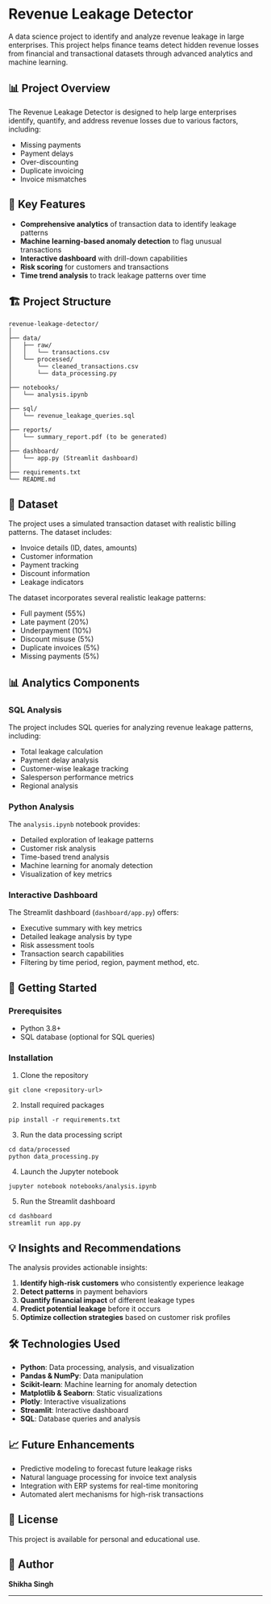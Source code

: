 # Revenue Leakage Detector

A data science project to identify and analyze revenue leakage in large enterprises. This project helps finance teams detect hidden revenue losses from financial and transactional datasets through advanced analytics and machine learning.

## 📊 Project Overview

The Revenue Leakage Detector is designed to help large enterprises identify, quantify, and address revenue losses due to various factors, including:

- Missing payments
- Payment delays
- Over-discounting
- Duplicate invoicing
- Invoice mismatches

## 🔑 Key Features

- **Comprehensive analytics** of transaction data to identify leakage patterns
- **Machine learning-based anomaly detection** to flag unusual transactions
- **Interactive dashboard** with drill-down capabilities
- **Risk scoring** for customers and transactions
- **Time trend analysis** to track leakage patterns over time

## 🏗️ Project Structure

```
revenue-leakage-detector/
│
├── data/
│   ├── raw/
│   │   └── transactions.csv
│   └── processed/
│       └── cleaned_transactions.csv
│       └── data_processing.py
│
├── notebooks/
│   └── analysis.ipynb
│
├── sql/
│   └── revenue_leakage_queries.sql
│
├── reports/
│   └── summary_report.pdf (to be generated)
│
├── dashboard/
│   └── app.py (Streamlit dashboard)
│
├── requirements.txt
└── README.md
```

## 💽 Dataset

The project uses a simulated transaction dataset with realistic billing patterns. The dataset includes:

- Invoice details (ID, dates, amounts)
- Customer information
- Payment tracking
- Discount information
- Leakage indicators

The dataset incorporates several realistic leakage patterns:
- Full payment (55%)
- Late payment (20%)
- Underpayment (10%)
- Discount misuse (5%)
- Duplicate invoices (5%)
- Missing payments (5%)

## 📊 Analytics Components

### SQL Analysis
The project includes SQL queries for analyzing revenue leakage patterns, including:
- Total leakage calculation
- Payment delay analysis
- Customer-wise leakage tracking
- Salesperson performance metrics
- Regional analysis

### Python Analysis
The `analysis.ipynb` notebook provides:
- Detailed exploration of leakage patterns
- Customer risk analysis
- Time-based trend analysis
- Machine learning for anomaly detection
- Visualization of key metrics

### Interactive Dashboard
The Streamlit dashboard (`dashboard/app.py`) offers:
- Executive summary with key metrics
- Detailed leakage analysis by type
- Risk assessment tools
- Transaction search capabilities
- Filtering by time period, region, payment method, etc.

## 🚀 Getting Started

### Prerequisites
- Python 3.8+
- SQL database (optional for SQL queries)

### Installation

1. Clone the repository
```
git clone <repository-url>
```

2. Install required packages
```
pip install -r requirements.txt
```

3. Run the data processing script
```
cd data/processed
python data_processing.py
```

4. Launch the Jupyter notebook
```
jupyter notebook notebooks/analysis.ipynb
```

5. Run the Streamlit dashboard
```
cd dashboard
streamlit run app.py
```

## 💡 Insights and Recommendations

The analysis provides actionable insights:

1. **Identify high-risk customers** who consistently experience leakage
2. **Detect patterns** in payment behaviors
3. **Quantify financial impact** of different leakage types
4. **Predict potential leakage** before it occurs
5. **Optimize collection strategies** based on customer risk profiles

## 🛠️ Technologies Used

- **Python**: Data processing, analysis, and visualization
- **Pandas & NumPy**: Data manipulation
- **Scikit-learn**: Machine learning for anomaly detection
- **Matplotlib & Seaborn**: Static visualizations
- **Plotly**: Interactive visualizations
- **Streamlit**: Interactive dashboard
- **SQL**: Database queries and analysis

## 📈 Future Enhancements

- Predictive modeling to forecast future leakage risks
- Natural language processing for invoice text analysis
- Integration with ERP systems for real-time monitoring
- Automated alert mechanisms for high-risk transactions

## 📜 License

This project is available for personal and educational use.

## 👤 Author

**Shikha Singh**

---
